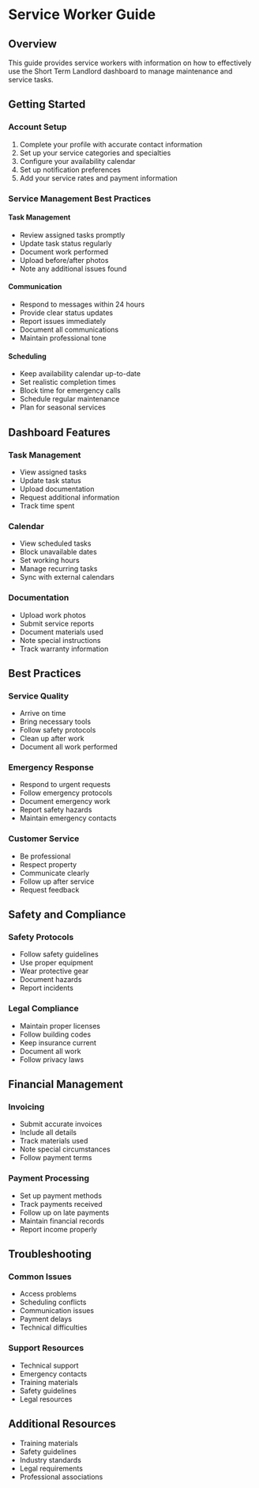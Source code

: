 # Service Worker Guide

## Overview
This guide provides service workers with information on how to effectively use the Short Term Landlord dashboard to manage maintenance and service tasks.

## Getting Started

### Account Setup
1. Complete your profile with accurate contact information
2. Set up your service categories and specialties
3. Configure your availability calendar
4. Set up notification preferences
5. Add your service rates and payment information

### Service Management Best Practices

#### Task Management
- Review assigned tasks promptly
- Update task status regularly
- Document work performed
- Upload before/after photos
- Note any additional issues found

#### Communication
- Respond to messages within 24 hours
- Provide clear status updates
- Report issues immediately
- Document all communications
- Maintain professional tone

#### Scheduling
- Keep availability calendar up-to-date
- Set realistic completion times
- Block time for emergency calls
- Schedule regular maintenance
- Plan for seasonal services

## Dashboard Features

### Task Management
- View assigned tasks
- Update task status
- Upload documentation
- Request additional information
- Track time spent

### Calendar
- View scheduled tasks
- Block unavailable dates
- Set working hours
- Manage recurring tasks
- Sync with external calendars

### Documentation
- Upload work photos
- Submit service reports
- Document materials used
- Note special instructions
- Track warranty information

## Best Practices

### Service Quality
- Arrive on time
- Bring necessary tools
- Follow safety protocols
- Clean up after work
- Document all work performed

### Emergency Response
- Respond to urgent requests
- Follow emergency protocols
- Document emergency work
- Report safety hazards
- Maintain emergency contacts

### Customer Service
- Be professional
- Respect property
- Communicate clearly
- Follow up after service
- Request feedback

## Safety and Compliance

### Safety Protocols
- Follow safety guidelines
- Use proper equipment
- Wear protective gear
- Document hazards
- Report incidents

### Legal Compliance
- Maintain proper licenses
- Follow building codes
- Keep insurance current
- Document all work
- Follow privacy laws

## Financial Management

### Invoicing
- Submit accurate invoices
- Include all details
- Track materials used
- Note special circumstances
- Follow payment terms

### Payment Processing
- Set up payment methods
- Track payments received
- Follow up on late payments
- Maintain financial records
- Report income properly

## Troubleshooting

### Common Issues
- Access problems
- Scheduling conflicts
- Communication issues
- Payment delays
- Technical difficulties

### Support Resources
- Technical support
- Emergency contacts
- Training materials
- Safety guidelines
- Legal resources

## Additional Resources
- Training materials
- Safety guidelines
- Industry standards
- Legal requirements
- Professional associations 